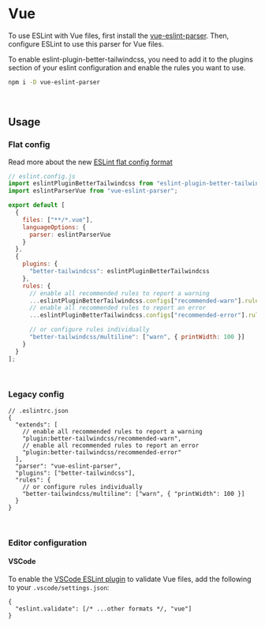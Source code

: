 # Vue

To use ESLint with Vue files, first install the [vue-eslint-parser](https://github.com/vuejs/vue-eslint-parser). Then, configure ESLint to use this parser for Vue files.

To enable eslint-plugin-better-tailwindcss, you need to add it to the plugins section of your eslint configuration and enable the rules you want to use.

```sh
npm i -D vue-eslint-parser
```

<br/>

## Usage

### Flat config

Read more about the new [ESLint flat config format](https://eslint.org/docs/latest/use/configure/configuration-files-new)

```js
// eslint.config.js
import eslintPluginBetterTailwindcss from "eslint-plugin-better-tailwindcss";
import eslintParserVue from "vue-eslint-parser";

export default [
  {
    files: ["**/*.vue"],
    languageOptions: {
      parser: eslintParserVue
    }
  },
  {
    plugins: {
      "better-tailwindcss": eslintPluginBetterTailwindcss
    },
    rules: {
      // enable all recommended rules to report a warning
      ...eslintPluginBetterTailwindcss.configs["recommended-warn"].rules,
      // enable all recommended rules to report an error
      ...eslintPluginBetterTailwindcss.configs["recommended-error"].rules,

      // or configure rules individually
      "better-tailwindcss/multiline": ["warn", { printWidth: 100 }]
    }
  }
];
```

<br/>

### Legacy config

```jsonc
// .eslintrc.json
{
  "extends": [
    // enable all recommended rules to report a warning
    "plugin:better-tailwindcss/recommended-warn",
    // enable all recommended rules to report an error
    "plugin:better-tailwindcss/recommended-error"
  ],
  "parser": "vue-eslint-parser",
  "plugins": ["better-tailwindcss"],
  "rules": {
    // or configure rules individually
    "better-tailwindcss/multiline": ["warn", { "printWidth": 100 }]
  }
}
```

<br/>

### Editor configuration

#### VSCode

To enable the [VSCode ESLint plugin](https://marketplace.visualstudio.com/items?itemName=dbaeumer.vscode-eslint) to validate Vue files, add the following to your `.vscode/settings.json`:

```jsonc
{
  "eslint.validate": [/* ...other formats */, "vue"]
}
```
